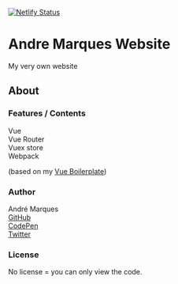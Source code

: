 ﻿[![Netlify Status](https://api.netlify.com/api/v1/badges/5b19ee57-1711-4531-abd4-51daf946d92b/deploy-status)](https://andremarquesdev.com)

# Andre Marques Website

My very own website

## About

### Features / Contents

Vue  
Vue Router  
Vuex store  
Webpack

(based on my [Vue Boilerplate](https://github.com/AndreMarquesDev/VueBoilerplate))  

### Author

André Marques  
[GitHub](https://github.com/AndreMarquesDev)  
[CodePen](https://codepen.io/AndreMarquesDev)  
[Twitter](https://twitter.com/axxyJS)

### License

No license = you can only view the code.
